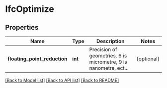 # IfcOptimize


## Properties
Name | Type | Description | Notes
------------ | ------------- | ------------- | -------------
**floating_point_reduction** | **int** | Precision of geometries. 6 is micrometre, 9 is nanometre, ect... | [optional] 

[[Back to Model list]](../README.md#documentation-for-models) [[Back to API list]](../README.md#documentation-for-api-endpoints) [[Back to README]](../README.md)


